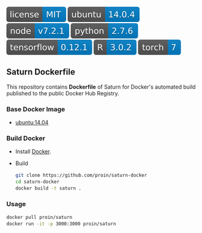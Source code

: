 [![license](https://github.com/proin/saturn-docker/blob/master/badge/license.svg)]()
[![ubuntu](https://github.com/proin/saturn-docker/blob/master/badge/ubuntu.svg)]()
[![node](https://github.com/proin/saturn-docker/blob/master/badge/node.svg)]()
[![python](https://github.com/proin/saturn-docker/blob/master/badge/python.svg)]()
[![tensorflow](https://github.com/proin/saturn-docker/blob/master/badge/tensorflow.svg)]()
[![r](https://github.com/proin/saturn-docker/blob/master/badge/R.svg)]()
[![torch](https://github.com/proin/saturn-docker/blob/master/badge/torch.svg)]()

## Saturn Dockerfile

This repository contains **Dockerfile** of Saturn for Docker's automated build published to the public Docker Hub Registry.

### Base Docker Image

- [ubuntu:14.04](https://registry.hub.docker.com/u/library/ubuntu/)

### Build Docker

- Install [Docker](https://www.docker.com).

- Build

    ```bash
    git clone https://github.com/proin/saturn-docker
    cd saturn-docker
    docker build -t saturn .
    ```

### Usage

```bash
docker pull proin/saturn
docker run -it -p 3000:3000 proin/saturn
```
